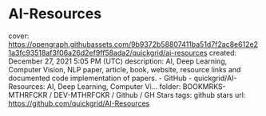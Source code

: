 # AI-Resources

cover: https://opengraph.githubassets.com/9b9372b58807411ba51d7f2ac8e612e21a3fc93518af3f06a26d2ef9ff58ada2/quickgrid/ai-resources
created: December 27, 2021 5:05 PM (UTC)
description: AI, Deep Learning, Computer Vision, NLP paper, article, book, website, resource links and documented code implementation of papers. - GitHub - quickgrid/AI-Resources: AI, Deep Learning, Computer Vi...
folder: BOOKMRKS-MTHRFCKR / DEV-MTHRFCKR / Github / GH Stars
tags: github stars
url: https://github.com/quickgrid/AI-Resources